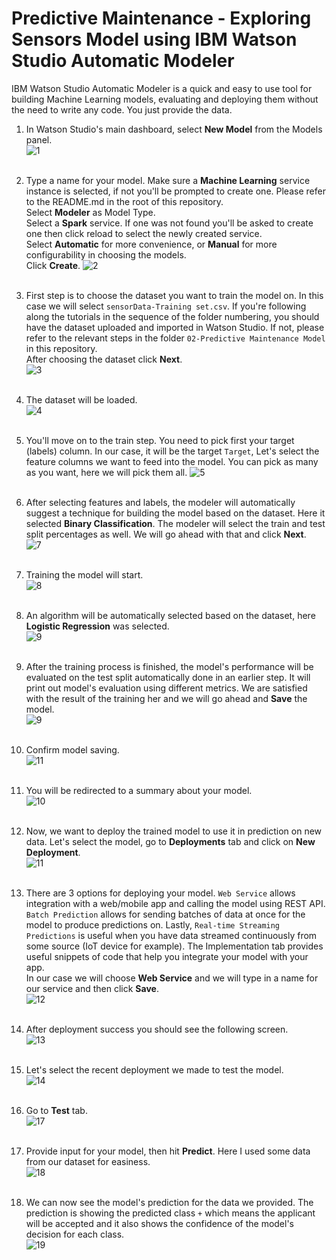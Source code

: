 # Predictive Maintenance - Exploring Sensors Model using IBM Watson Studio Automatic Modeler

IBM Watson Studio Automatic Modeler is a quick and easy to use tool for building Machine Learning models, evaluating and deploying them without the need to write any code. You just provide the data.


1. In Watson Studio's main dashboard, select **New Model** from the Models panel.  
![1](https://github.com/nailahDev/Watson-Studio-Enablement/blob/master/04-Predictive%20Maintenance%20-%20Exploring%20SensorsWMLModeler/images/1.PNG)
<br></br>

2. Type a name for your model. Make sure a **Machine Learning** service instance is selected, if not you'll be prompted to create one. Please refer to the README.md in the root of this repository.  
Select **Modeler** as Model Type.  
Select a **Spark** service. If one was not found you'll be asked to create one then click reload to select the newly created service.  
Select **Automatic** for more convenience, or **Manual** for more configurability in choosing the models.  
Click **Create**.
![2](https://github.com/nailahDev/Watson-Studio-Enablement/blob/master/04-Predictive%20Maintenance%20-%20Exploring%20SensorsWMLModeler/images/2.PNG)
<br></br>

3. First step is to choose the dataset you want to train the model on. In this case we will select `sensorData-Training set.csv`. If you're following along the tutorials in the sequence of the folder numbering, you should have the dataset uploaded and imported in Watson Studio. If not, please refer to the relevant steps in the folder `02-Predictive Maintenance Model` in this repository.  
After choosing the dataset click **Next**.  
![3](https://github.com/nailahDev/Watson-Studio-Enablement/blob/master/04-Predictive%20Maintenance%20-%20Exploring%20SensorsWMLModeler/images/3.PNG)
<br></br>

4. The dataset will be loaded.  
![4](https://github.com/nailahDev/Watson-Studio-Enablement/blob/master/04-Predictive%20Maintenance%20-%20Exploring%20SensorsWMLModeler/images/4.PNG)
<br></br>

5. You'll move on to the train step. You need to pick first your target (labels) column. In our case, it will be the target `Target`, Let's select the feature columns we want to feed into the model. You can pick as many as you want, here we will pick them all. 
![5](https://github.com/nailahDev/Watson-Studio-Enablement/blob/master/04-Predictive%20Maintenance%20-%20Exploring%20SensorsWMLModeler/images/5.PNG)
<br></br>


6. After selecting features and labels, the modeler will automatically suggest a technique for building the model based on the dataset. Here it selected **Binary Classification**. The modeler will select the train and test split percentages as well. We will go ahead with that and click **Next**.  
![7](https://github.com/nailahDev/Watson-Studio-Enablement/blob/master/04-Predictive%20Maintenance%20-%20Exploring%20SensorsWMLModeler/images/6.PNG)
<br></br>

7. Training the model will start.  
![8](https://github.com/nailahDev/Watson-Studio-Enablement/blob/master/04-Predictive%20Maintenance%20-%20Exploring%20SensorsWMLModeler/images/7.PNG)
<br></br>

8. An algorithm will be automatically selected based on the dataset, here **Logistic Regression** was selected.  
![9](https://github.com/nailahDev/Watson-Studio-Enablement/blob/master/04-Predictive%20Maintenance%20-%20Exploring%20SensorsWMLModeler/images/8.PNG)
<br></br>

9. After the training process is finished, the model's performance will be evaluated on the test split automatically done in an earlier step. It will print out model's evaluation using different metrics. We are satisfied with the result of the training her and we will go ahead and **Save** the model.  
![9](https://github.com/nailahDev/Watson-Studio-Enablement/blob/master/04-Predictive%20Maintenance%20-%20Exploring%20SensorsWMLModeler/images/9.PNG)
<br></br>

10. Confirm model saving.  
![11](https://github.com/nailahDev/Watson-Studio-Enablement/blob/master/04-Predictive%20Maintenance%20-%20Exploring%20SensorsWMLModeler/imgs/11.jpg)
<br></br>

11. You will be redirected to a summary about your model.  
![10](https://github.com/nailahDev/Watson-Studio-Enablement/blob/master/04-Predictive%20Maintenance%20-%20Exploring%20SensorsWMLModeler/images/10.PNG)
<br></br>

12. Now, we want to deploy the trained model to use it in prediction on new data. Let's select the model, go to **Deployments** tab and click on **New Deployment**.  
![11](https://github.com/nailahDev/Watson-Studio-Enablement/blob/master/04-Predictive%20Maintenance%20-%20Exploring%20SensorsWMLModeler/images/11.PNG)
<br></br>

13. There are 3 options for deploying your model. `Web Service` allows integration with a web/mobile app and calling the model using REST API. `Batch Prediction` allows for sending batches of data at once for the model to produce predictions on. Lastly, `Real-time Streaming Predictions` is useful when you have data streamed continuously from some source (IoT device for example). The Implementation tab provides useful snippets of code that help you integrate your model with your app.  
In our case we will choose **Web Service** and we will type in a name for our service and then click **Save**.  
![12](https://github.com/nailahDev/Watson-Studio-Enablement/blob/master/04-Predictive%20Maintenance%20-%20Exploring%20SensorsWMLModeler/images/12.PNG)
<br></br>

14. After deployment success you should see the following screen.  
![13](https://github.com/nailahDev/Watson-Studio-Enablement/blob/master/04-Predictive%20Maintenance%20-%20Exploring%20SensorsWMLModeler/images/13.PNG)
<br></br>

15. Let's select the recent deployment we made to test the model.  
![14](https://github.com/nailahDev/Watson-Studio-Enablement/blob/master/04-Predictive%20Maintenance%20-%20Exploring%20SensorsWMLModeler/images/14.PNG)
<br></br>

16. Go to **Test** tab.  
![17](https://github.com/nailahDev/Watson-Studio-Enablement/blob/master/04-Predictive%20Maintenance%20-%20Exploring%20SensorsWMLModeler/images/15.PNG)
<br></br>

17. Provide input for your model, then hit **Predict**. Here I used some data from our dataset for easiness.  
![18](https://github.com/nailahDev/Watson-Studio-Enablement/blob/master/04-Predictive%20Maintenance%20-%20Exploring%20SensorsWMLModeler/images/16.PNG)
<br></br>

18. We can now see the model's prediction for the data we provided. The prediction is showing the predicted class `+` which means the applicant will be accepted and it also shows the confidence of the model's decision for each class.  
![19](https://github.com/nailahDev/Watson-Studio-Enablement/blob/master/04-Predictive%20Maintenance%20-%20Exploring%20SensorsWMLModeler/images/17.PNG)
<br></br>


<br></br>
